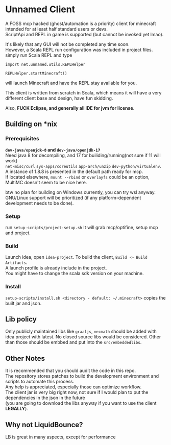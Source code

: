 # Unnamed Client
A FOSS mcp hacked (ghost/automation is a priority) client for minecraft intended for at least half standard users or devs.  
ScriptApi and REPL in game is supported (but cannot be invoked yet lmao).  

It's likely that any GUI will not be completed any time soon.  
However, a Scala REPL run configuration was included in project files.
simply run Scala REPL and type
```
import net.unnamed.utils.REPLHelper
 
REPLHelper.startMinecraft()
```
will launch Minecraft and have the REPL stay available for you.

This client is written from scratch in Scala, which means it will have a very different client base and design, have fun skidding.


Also, **FUCK Eclipse, and generally all IDE for jvm for license**.

## Building on *nix
### Prerequisites
**`dev-java/openjdk-8` and `dev-java/openjdk-17`**  
Need java 8 for decompiling, and 17 for builiding/running(not sure if 11 will work)  
`net-misc/curl` `sys-apps/coreutils` `app-arch/unzip` `dev-python/virtualenv`.  
A instance of 1.8.8 is presented in the default path ready for mcp.      
If located elsewhere, `mount --rbind` or `overlayfs` could be an option, MultiMC doesn't seem to be nice here.

btw no plan for building on Windows currently, you can try wsl anyway.  
GNU/Linux support will be prioritized (if any platform-dependent development needs to be done). 

### Setup

run `setup-scripts/project-setup.sh`
It will grab mcp/optifine, setup mcp and project.  

### Build

Launch idea, open `idea-project`.
To build the client, `Build -> Build Artifacts`.  
A launch profile is already include in the project.  
You might have to change the scala sdk version on your machine.

### Install

`setup-scripts/install.sh <directory - default: ~/.minecraft>` copies the built jar and json.

## Lib policy
Only publicly maintained libs like `graaljs`, `vecmath` should be added with idea project with latest. No closed source libs would be considered. Other than those should be embbed and put into the `src/embeddedlibs`.

## Other Notes
It is recommended that you should audit the code in this repo.  
The repository stores patches to build the development environment and scripts to automate this process.  
Any help is appreciated, especially those can optimize workflow.  
The client jar is very big right now, not sure if I would plan to put the dependencies in the json in the future  
(you are going to download the libs anyway if you want to use the client **LEGALLY**).  


## Why not LiquidBounce?
LB is great in many aspects, except for performance
